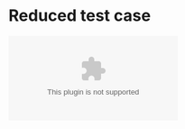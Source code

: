 # Reduced test case

![Illegal image file format](https://images.ctfassets.net/zar1ypr5qpcx/3OxjYd3EKsLDfXiPOLc6k0/aafe04e868ac34660c0a9d04dfb7e9d3/kerstkaart-lamp.zip)